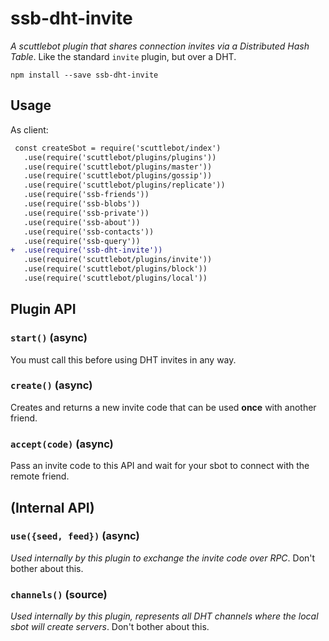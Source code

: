 # ssb-dht-invite

_A scuttlebot plugin that shares connection invites via a Distributed Hash Table_. Like the standard `invite` plugin, but over a DHT.

```
npm install --save ssb-dht-invite
```

## Usage

As client:

```diff
 const createSbot = require('scuttlebot/index')
   .use(require('scuttlebot/plugins/plugins'))
   .use(require('scuttlebot/plugins/master'))
   .use(require('scuttlebot/plugins/gossip'))
   .use(require('scuttlebot/plugins/replicate'))
   .use(require('ssb-friends'))
   .use(require('ssb-blobs'))
   .use(require('ssb-private'))
   .use(require('ssb-about'))
   .use(require('ssb-contacts'))
   .use(require('ssb-query'))
+  .use(require('ssb-dht-invite'))
   .use(require('scuttlebot/plugins/invite'))
   .use(require('scuttlebot/plugins/block'))
   .use(require('scuttlebot/plugins/local'))
```

## Plugin API

### `start()` (async)

You must call this before using DHT invites in any way.

### `create()` (async)

Creates and returns a new invite code that can be used **once** with another friend.

### `accept(code)` (async)

Pass an invite code to this API and wait for your sbot to connect with the remote friend.

## (Internal API)

### `use({seed, feed})` (async)

*Used internally by this plugin to exchange the invite code over RPC*. Don't bother about this.

### `channels()` (source)

*Used internally by this plugin, represents all DHT channels where the local sbot will create servers*. Don't bother about this.
